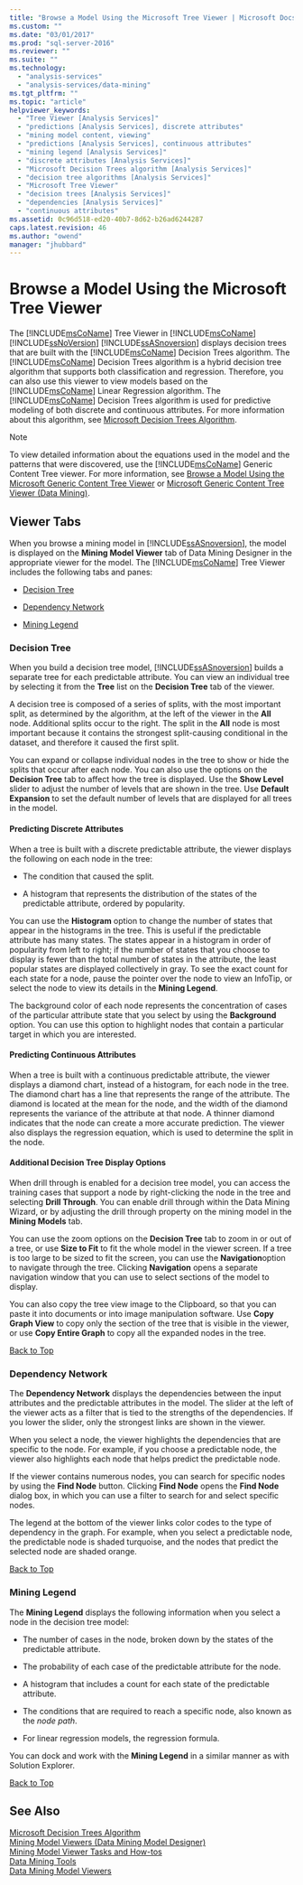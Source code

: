 ```yaml
---
title: "Browse a Model Using the Microsoft Tree Viewer | Microsoft Docs"
ms.custom: ""
ms.date: "03/01/2017"
ms.prod: "sql-server-2016"
ms.reviewer: ""
ms.suite: ""
ms.technology: 
  - "analysis-services"
  - "analysis-services/data-mining"
ms.tgt_pltfrm: ""
ms.topic: "article"
helpviewer_keywords: 
  - "Tree Viewer [Analysis Services]"
  - "predictions [Analysis Services], discrete attributes"
  - "mining model content, viewing"
  - "predictions [Analysis Services], continuous attributes"
  - "mining legend [Analysis Services]"
  - "discrete attributes [Analysis Services]"
  - "Microsoft Decision Trees algorithm [Analysis Services]"
  - "decision tree algorithms [Analysis Services]"
  - "Microsoft Tree Viewer"
  - "decision trees [Analysis Services]"
  - "dependencies [Analysis Services]"
  - "continuous attributes"
ms.assetid: 0c96d518-ed20-40b7-8d62-b26ad6244287
caps.latest.revision: 46
ms.author: "owend"
manager: "jhubbard"
---
```

# Browse a Model Using the Microsoft Tree Viewer
  The [!INCLUDE[msCoName](../../advanced-analytics/r-services/tutorials/includes/msconame-md.md)] Tree Viewer in [!INCLUDE[msCoName](../../advanced-analytics/r-services/tutorials/includes/msconame-md.md)] [!INCLUDE[ssNoVersion](../../advanced-analytics/r-services/includes/ssnoversion-md.md)] [!INCLUDE[ssASnoversion](../../analysis-services/includes/ssasnoversion-md.md)] displays decision trees that are built with the [!INCLUDE[msCoName](../../advanced-analytics/r-services/tutorials/includes/msconame-md.md)] Decision Trees algorithm. The [!INCLUDE[msCoName](../../advanced-analytics/r-services/tutorials/includes/msconame-md.md)] Decision Trees algorithm is a hybrid decision tree algorithm that supports both classification and regression. Therefore, you can also use this viewer to view models based on the [!INCLUDE[msCoName](../../advanced-analytics/r-services/tutorials/includes/msconame-md.md)] Linear Regression algorithm. The [!INCLUDE[msCoName](../../advanced-analytics/r-services/tutorials/includes/msconame-md.md)] Decision Trees algorithm is used for predictive modeling of both discrete and continuous attributes. For more information about this algorithm, see [Microsoft Decision Trees Algorithm](../../analysis-services/data-mining/microsoft-decision-trees-algorithm.md).  
  
> [!NOTE]  
>  To view detailed information about the equations used in the model and the patterns that were discovered, use the [!INCLUDE[msCoName](../../advanced-analytics/r-services/tutorials/includes/msconame-md.md)] Generic Content Tree viewer. For more information, see [Browse a Model Using the Microsoft Generic Content Tree Viewer](../../analysis-services/data-mining/browse-a-model-using-the-microsoft-generic-content-tree-viewer.md) or [Microsoft Generic Content Tree Viewer &#40;Data Mining&#41;](../Topic/Microsoft%20Generic%20Content%20Tree%20Viewer%20\(Data%20Mining\).md).  
  
##  <a name="BKMK_TabsPanes"></a> Viewer Tabs  
 When you browse a mining model in [!INCLUDE[ssASnoversion](../../analysis-services/includes/ssasnoversion-md.md)], the model is displayed on the **Mining Model Viewer** tab of Data Mining Designer in the appropriate viewer for the model. The [!INCLUDE[msCoName](../../advanced-analytics/r-services/tutorials/includes/msconame-md.md)] Tree Viewer includes the following tabs and panes:  
  
-   [Decision Tree](#BKMK_DecisionTree)  
  
-   [Dependency Network](#BKMK_DependencyNetwork)  
  
-   [Mining Legend](#BKMK_MiningLegend)  
  
###  <a name="BKMK_DecisionTree"></a> Decision Tree  
 When you build a decision tree model, [!INCLUDE[ssASnoversion](../../analysis-services/includes/ssasnoversion-md.md)] builds a separate tree for each predictable attribute. You can view an individual tree by selecting it from the **Tree** list on the **Decision Tree** tab of the viewer.  
  
 A decision tree is composed of a series of splits, with the most important split, as determined by the algorithm, at the left of the viewer in the **All** node. Additional splits occur to the right. The split in the **All** node is most important because it contains the strongest split-causing conditional in the dataset, and therefore it caused the first split.  
  
 You can expand or collapse individual nodes in the tree to show or hide the splits that occur after each node. You can also use the options on the **Decision Tree** tab to affect how the tree is displayed. Use the **Show Level** slider to adjust the number of levels that are shown in the tree. Use **Default Expansion** to set the default number of levels that are displayed for all trees in the model.  
  
#### Predicting Discrete Attributes  
 When a tree is built with a discrete predictable attribute, the viewer displays the following on each node in the tree:  
  
-   The condition that caused the split.  
  
-   A histogram that represents the distribution of the states of the predictable attribute, ordered by popularity.  
  
 You can use the **Histogram** option to change the number of states that appear in the histograms in the tree. This is useful if the predictable attribute has many states. The states appear in a histogram in order of popularity from left to right; if the number of states that you choose to display is fewer than the total number of states in the attribute, the least popular states are displayed collectively in gray. To see the exact count for each state for a node, pause the pointer over the node to view an InfoTip, or select the node to view its details in the **Mining Legend**.  
  
 The background color of each node represents the concentration of cases of the particular attribute state that you select by using the **Background** option. You can use this option to highlight nodes that contain a particular target in which you are interested.  
  
#### Predicting Continuous Attributes  
 When a tree is built with a continuous predictable attribute, the viewer displays a diamond chart, instead of a histogram, for each node in the tree. The diamond chart has a line that represents the range of the attribute. The diamond is located at the mean for the node, and the width of the diamond represents the variance of the attribute at that node. A thinner diamond indicates that the node can create a more accurate prediction. The viewer also displays the regression equation, which is used to determine the split in the node.  
  
#### Additional Decision Tree Display Options  
 When drill through is enabled for a decision tree model, you can access the training cases that support a node by right-clicking the node in the tree and selecting **Drill Through**. You can enable drill through within the Data Mining Wizard, or by adjusting the drill through property on the mining model in the **Mining Models** tab.  
  
 You can use the zoom options on the **Decision Tree** tab to zoom in or out of a tree, or use **Size to Fit** to fit the whole model in the viewer screen. If a tree is too large to be sized to fit the screen, you can use the **Navigation**option to navigate through the tree. Clicking **Navigation** opens a separate navigation window that you can use to select sections of the model to display.  
  
 You can also copy the tree view image to the Clipboard, so that you can paste it into documents or into image manipulation software. Use **Copy Graph View** to copy only the section of the tree that is visible in the viewer, or use **Copy Entire Graph** to copy all the expanded nodes in the tree.  
  
 [Back to Top](#BKMK_TabsPanes)  
  
###  <a name="BKMK_DependencyNetwork"></a> Dependency Network  
 The **Dependency Network** displays the dependencies between the input attributes and the predictable attributes in the model. The slider at the left of the viewer acts as a filter that is tied to the strengths of the dependencies. If you lower the slider, only the strongest links are shown in the viewer.  
  
 When you select a node, the viewer highlights the dependencies that are specific to the node. For example, if you choose a predictable node, the viewer also highlights each node that helps predict the predictable node.  
  
 If the viewer contains numerous nodes, you can search for specific nodes by using the **Find Node** button. Clicking **Find Node** opens the **Find Node** dialog box, in which you can use a filter to search for and select specific nodes.  
  
 The legend at the bottom of the viewer links color codes to the type of dependency in the graph. For example, when you select a predictable node, the predictable node is shaded turquoise, and the nodes that predict the selected node are shaded orange.  
  
 [Back to Top](#BKMK_TabsPanes)  
  
###  <a name="BKMK_MiningLegend"></a> Mining Legend  
 The **Mining Legend** displays the following information when you select a node in the decision tree model:  
  
-   The number of cases in the node, broken down by the states of the predictable attribute.  
  
-   The probability of each case of the predictable attribute for the node.  
  
-   A histogram that includes a count for each state of the predictable attribute.  
  
-   The conditions that are required to reach a specific node, also known as the *node path*.  
  
-   For linear regression models, the regression formula.  
  
 You can dock and work with the **Mining Legend** in a similar manner as with Solution Explorer.  
  
 [Back to Top](#BKMK_TabsPanes)  
  
## See Also  
 [Microsoft Decision Trees Algorithm](../../analysis-services/data-mining/microsoft-decision-trees-algorithm.md)   
 [Mining Model Viewers &#40;Data Mining Model Designer&#41;](../Topic/Mining%20Model%20Viewers%20\(Data%20Mining%20Model%20Designer\).md)   
 [Mining Model Viewer Tasks and How-tos](../../analysis-services/data-mining/mining-model-viewer-tasks-and-how-tos.md)   
 [Data Mining Tools](../../analysis-services/data-mining/data-mining-tools.md)   
 [Data Mining Model Viewers](../../analysis-services/data-mining/data-mining-model-viewers.md)  
  
  